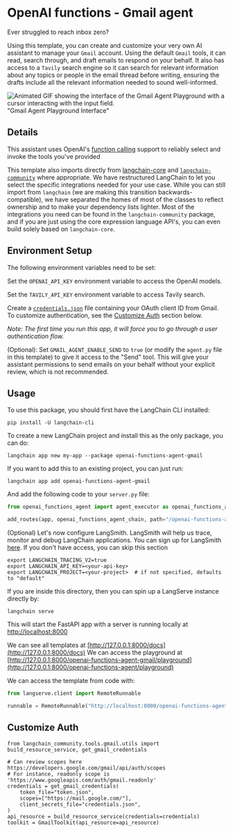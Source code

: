 # OpenAI functions - Gmail agent

Ever struggled to reach inbox zero? 

Using this template, you can create and customize your very own AI assistant 
to manage your `Gmail` account. Using the default `Gmail` tools, 
it can read, search through, and draft emails to respond on your behalf. 
It also has access to a `Tavily` search engine so it can search for 
relevant information about any topics or people in the email 
thread before writing, ensuring the drafts include all 
the relevant information needed to sound well-informed.

![Animated GIF showing the interface of the Gmail Agent Playground with a cursor interacting with the input field.](./static/gmail-agent-playground.gif)
"Gmail Agent Playground Interface"

## Details

This assistant uses OpenAI's [function calling](https://python.langchain.com/docs/modules/chains/how_to/openai_functions) support to reliably select and invoke the tools you've provided

This template also imports directly from [langchain-core](https://pypi.org/project/langchain-core/) and [`langchain-community`](https://pypi.org/project/langchain-community/) where appropriate. We have restructured LangChain to let you select the specific integrations needed for your use case. While you can still import from `langchain` (we are making this transition backwards-compatible), we have separated the homes of most of the classes to reflect ownership and to make your dependency lists lighter. Most of the integrations you need can be found in the `langchain-community` package, and if you are just using the core expression language API's, you can even build solely based on `langchain-core`.

## Environment Setup

The following environment variables need to be set:

Set the `OPENAI_API_KEY` environment variable to access the OpenAI models.

Set the `TAVILY_API_KEY` environment variable to access Tavily search.

Create a [`credentials.json`](https://developers.google.com/gmail/api/quickstart/python#authorize_credentials_for_a_desktop_application) file containing your OAuth client ID from Gmail. To customize authentication, see the [Customize Auth](#customize-auth) section below.

_*Note:* The first time you run this app, it will force you to go through a user authentication flow._

(Optional): Set `GMAIL_AGENT_ENABLE_SEND`  to `true` (or modify the `agent.py` file in this template) to give it access to the "Send" tool. This will give your assistant permissions to send emails on your behalf without your explicit review, which is not recommended.


## Usage

To use this package, you should first have the LangChain CLI installed:

```shell
pip install -U langchain-cli
```

To create a new LangChain project and install this as the only package, you can do:

```shell
langchain app new my-app --package openai-functions-agent-gmail
```

If you want to add this to an existing project, you can just run:

```shell
langchain app add openai-functions-agent-gmail
```

And add the following code to your `server.py` file:
```python
from openai_functions_agent import agent_executor as openai_functions_agent_chain

add_routes(app, openai_functions_agent_chain, path="/openai-functions-agent-gmail")
```

(Optional) Let's now configure LangSmith. 
LangSmith will help us trace, monitor and debug LangChain applications. 
You can sign up for LangSmith [here](https://smith.langchain.com/). 
If you don't have access, you can skip this section

```shell
export LANGCHAIN_TRACING_V2=true
export LANGCHAIN_API_KEY=<your-api-key>
export LANGCHAIN_PROJECT=<your-project>  # if not specified, defaults to "default"
```

If you are inside this directory, then you can spin up a LangServe instance directly by:

```shell
langchain serve
```

This will start the FastAPI app with a server is running locally at 
[http://localhost:8000](http://localhost:8000)

We can see all templates at [http://127.0.0.1:8000/docs](http://127.0.0.1:8000/docs)
We can access the playground at [http://127.0.0.1:8000/openai-functions-agent-gmail/playground](http://127.0.0.1:8000/openai-functions-agent/playground)  

We can access the template from code with:

```python
from langserve.client import RemoteRunnable

runnable = RemoteRunnable("http://localhost:8000/openai-functions-agent-gmail")
```

## Customize Auth

```
from langchain_community.tools.gmail.utils import build_resource_service, get_gmail_credentials

# Can review scopes here https://developers.google.com/gmail/api/auth/scopes
# For instance, readonly scope is 'https://www.googleapis.com/auth/gmail.readonly'
credentials = get_gmail_credentials(
    token_file="token.json",
    scopes=["https://mail.google.com/"],
    client_secrets_file="credentials.json",
)
api_resource = build_resource_service(credentials=credentials)
toolkit = GmailToolkit(api_resource=api_resource)
```